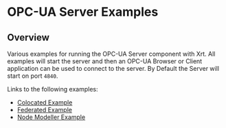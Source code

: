 # OPC-UA Server Examples

## Overview

Various examples for running the OPC-UA Server component with Xrt. All examples will start the server and then an OPC-UA Browser or Client application can be used to connect to the server.
By Default the Server will start on port `4840`.

Links to the following examples:

- [Colocated Example](./colocated/README.md)
- [Federated Example](./federated/README.md)
- [Node Modeller Example](./node-modeller/README.md)
